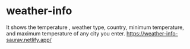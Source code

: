 # weather-info
It shows the temperature , weather type, country, minimum temperature, and maximum temperature of any city you enter.
https://weather-info-saurav.netlify.app/
